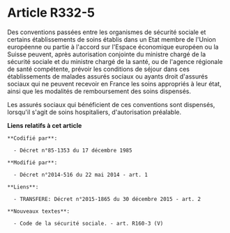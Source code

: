# Article R332-5

Des conventions passées entre les organismes de sécurité sociale et certains établissements de soins établis dans un Etat
membre de l'Union européenne ou partie à l'accord sur l'Espace économique européen ou la Suisse peuvent, après autorisation
conjointe du ministre chargé de la sécurité sociale et du ministre chargé de la santé, ou de l'agence régionale de santé
compétente, prévoir les conditions de séjour dans ces établissements de malades assurés sociaux ou ayants droit d'assurés
sociaux qui ne peuvent recevoir en France les soins appropriés à leur état, ainsi que les modalités de remboursement des
soins dispensés.

Les assurés sociaux qui bénéficient de ces conventions sont dispensés, lorsqu'il s'agit de soins hospitaliers, d'autorisation
préalable.

**Liens relatifs à cet article**

	**Codifié par**:

	  - Décret n°85-1353 du 17 décembre 1985

	**Modifié par**:

	  - Décret n°2014-516 du 22 mai 2014 - art. 1

	**Liens**:

	  - TRANSFERE: Décret n°2015-1865 du 30 décembre 2015 - art. 2

	**Nouveaux textes**:

	  - Code de la sécurité sociale. - art. R160-3 (V)
